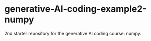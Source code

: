 # generative-AI-coding-example2-numpy
2nd starter repository for the generative AI coding course: numpy.
